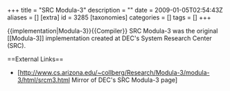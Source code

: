 +++
title = "SRC Modula-3"
description = ""
date = 2009-01-05T02:54:43Z
aliases = []
[extra]
id = 3285
[taxonomies]
categories = []
tags = []
+++

{{implementation|Modula-3}}{{Compiler}}
SRC Modula-3 was the original [[Modula-3]] implementation created at DEC's System Research Center (SRC).

==External Links==
* [http://www.cs.arizona.edu/~collberg/Research/Modula-3/modula-3/html/srcm3.html Mirror of DEC's SRC Modula-3 page]
